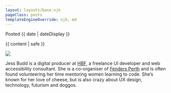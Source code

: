 ```yaml
---
layout: layouts/base.njk
pageClass: posts
templateEngineOverride: njk, md
---
```


<p class="date">
  Posted <time datetime="{{ date }}">{{ date | dateDisplay }}</time>
</p>
<main>

  {{ content | safe }}

  <div class="bio">
    <img src="/images/jess-budd-bio-fun.jpg" class="bio_avatar"/>
    <p class="bio_text">
      Jess Budd is a digital producer at <a href="https://hbf.com.au">HBF</a>, a freelance UI developer and web accessibility consultant.  She is a co-organiser of <a href="https://fenders.co/">Fenders Perth</a> and is often found volunteering her time mentoring women learning to code. She’s known for her love of cheese, but is also crazy about UX design, technology, futurism and doggos.
    </p>
  </div>
</main>
